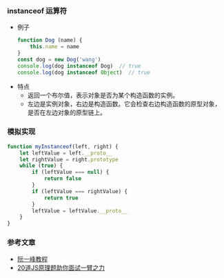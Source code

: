 ### instanceof 运算符
- 例子
    ```js
    function Dog (name) {
        this.name = name
    }
    const dog = new Dog('wang')
    console.log(dog instanceof Dog)  // true
    console.log(dog instanceof Object)  // true
    ```
- 特点
    - 返回一个布尔值，表示对象是否为某个构造函数的实例。
    - 左边是实例对象，右边是构造函数。它会检查右边构造函数的原型对象，是否在左边对象的原型链上。

### 模拟实现
```js
function myInstanceof(left, right) {
    let leftValue = left.__proto__
    let rightValue = right.prototype
    while (true) {
        if (leftValue === null) {
            return false
        }
        if (leftValue === rightValue) {
            return true
        }
        leftValue = leftValue.__proto__
    }
}
```
### 参考文章
- [阮一峰教程](https://javascript.ruanyifeng.com/oop/prototype.html#toc5)
- [20道JS原理题助你面试一臂之力](https://juejin.cn/post/6844903891591495693#heading-4)